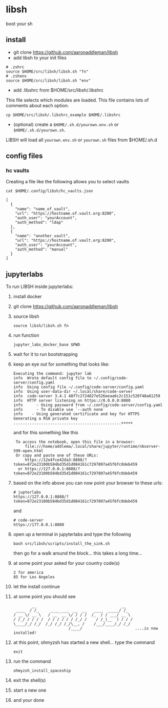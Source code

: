 # libsh

boot your sh

## install

* git clone https://github.com/aaronaddleman/libsh
* add libsh to your init files

```
# .zshrc
source $HOME/src/libsh/libsh.sh "fn"
# .zshenv
source $HOME/src/libsh/libsh.sh "env"
```

* add .libshrc from $HOME/src/libsh/.libshrc

This file selects which modules are loaded. This file
contains lots of comments about each option.

```
cp $HOME/src/libsh/.libshrc_example $HOME/.libshrc
```

* (optional) create a `$HOME/.sh.d/yourown.env.sh` or `$HOME/.sh.d/yourown.sh`.

LIBSH will load all `yourown.env.sh` or `yourown.sh` files from $HOME/.sh.d

## config files

### hc vaults

Creating a file like the following allows you to select vaults

```
cat $HOME/.config/libsh/hc_vaults.json

[
  {
    "name": "name_of_vault",
    "url": "https://hostname.of.vault.org:8200",
    "auth_user": "yourAccount",
    "auth_method": "ldap"
  },
  {
    "name": "another_vault",
    "url": "https://hostname.of.vault.org:8200",
    "auth_user": "yourAccount",
    "auth_method": "manual"
  }
]

```

## jupyterlabs

To run LIBSH inside jupyterlabs:

1. install docker
1. git clone https://github.com/aaronaddleman/libsh
1. source libsh
   ```
   source libsh/libsh.sh fn
   ```
1. run function
   ```
   jupyter_labs_docker_base $PWD
   ```
1. wait for it to run bootstrapping
1. keep an eye out for something that looks like:
   ```
   Executing the command: jupyter lab
   info  Wrote default config file to ~/.config/code-server/config.yaml
   info  Using config file ~/.config/code-server/config.yaml
   info  Using user-data-dir ~/.local/share/code-server
   info  code-server 3.4.1 48f7c2724827e526eeaa6c2c151c520f48a61259
   info  HTTP server listening on https://0.0.0.0:8080
   info      - Using password from ~/.config/code-server/config.yaml
   info      - To disable use `--auth none`
   info    - Using generated certificate and key for HTTPS
   Generating a RSA private key
   ...............................................+++++
   ```

   and for this something like this

   ```
    To access the notebook, open this file in a browser:
        file:///home/addlema/.local/share/jupyter/runtime/nbserver-599-open.html
    Or copy and paste one of these URLs:
        https://12e4fce42da3:8888/?token=872e23100b584bd35d1d084161c7297897a45f6fc0deb459
     or https://127.0.0.1:8888/?token=872e23100b584bd35d1d084161c7297897a45f6fc0deb459

   ```
1. based on the info above you can now point your browser to these urls:
   ```
   # jupterlabs
   https://127.0.0.1:8888/?token=872e23100b584bd35d1d084161c7297897a45f6fc0deb459

   ```

   and

   ```
   # code-server
   https://177.0.0.1:8080
   ```

1. open up a terminal in jupyterlabs and type the following
   ```
   bash src/libsh/scripts/install_the_sink.sh
   ```
   then go for a walk around the block... this takes a long time...

1. at some point your asked for your country code(s)
   ```
   2 for america
   85 for Los Angeles
   ```

1. let the install continue
1. at some point you should see
   ```
           __                                     __
    ____  / /_     ____ ___  __  __   ____  _____/ /_
   / __ \/ __ \   / __ `__ \/ / / /  /_  / / ___/ __ \
   / /_/ / / / /  / / / / / / /_/ /    / /_(__  ) / / /
   \____/_/ /_/  /_/ /_/ /_/\__, /    /___/____/_/ /_/
                           /____/                       ....is now installed!

   ```
1. at this point, ohmyzsh has started a new shell... type the command
   ```
   exit
   ```

1. run the command
   ```
   ohmyzsh_install_spaceship
   ```
1. exit the shell(s)
1. start a new one
1. and your done
